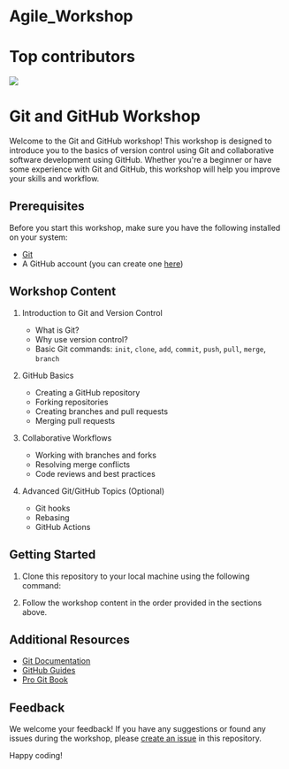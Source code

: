 # Agile_Workshop

# Top contributors
<a href="https://github.com/Ansumanbhujabal/Agile_Workshop/graphs/contributors">
  <img src="https://contrib.rocks/image?repo=Ansumanbhujabal/Agile_Workshop" />
</a>


# Git and GitHub Workshop

Welcome to the Git and GitHub workshop! This workshop is designed to introduce you to the basics of version control using Git and collaborative software development using GitHub. Whether you're a beginner or have some experience with Git and GitHub, this workshop will help you improve your skills and workflow.

## Prerequisites

Before you start this workshop, make sure you have the following installed on your system:

- [Git](https://git-scm.com/)
- A GitHub account (you can create one [here](https://github.com/))

## Workshop Content

1. Introduction to Git and Version Control
   - What is Git?
   - Why use version control?
   - Basic Git commands: `init`, `clone`, `add`, `commit`, `push`, `pull`, `merge`, `branch`

2. GitHub Basics
   - Creating a GitHub repository
   - Forking repositories
   - Creating branches and pull requests
   - Merging pull requests

3. Collaborative Workflows
   - Working with branches and forks
   - Resolving merge conflicts
   - Code reviews and best practices

4. Advanced Git/GitHub Topics (Optional)
   - Git hooks
   - Rebasing
   - GitHub Actions

## Getting Started

1. Clone this repository to your local machine using the following command:

   
2. Follow the workshop content in the order provided in the sections above.

## Additional Resources

- [Git Documentation](https://git-scm.com/doc)
- [GitHub Guides](https://guides.github.com/)
- [Pro Git Book](https://git-scm.com/book/en/v2)

## Feedback

We welcome your feedback! If you have any suggestions or found any issues during the workshop, please [create an issue](https://github.com/your-username/git-workshop/issues) in this repository.

Happy coding!



